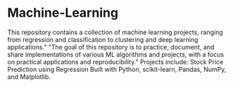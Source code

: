 # Machine-Learning
This repository contains a collection of machine learning projects, ranging from regression and classification to clustering and deep learning applications."
"The goal of this repository is to practice, document, and share implementations of various ML algorithms and projects, with a focus on practical applications and reproducibility."
Projects include:
Stock Price Prediction using Regression
Built with Python, scikit-learn, Pandas, NumPy, and Matplotlib.
